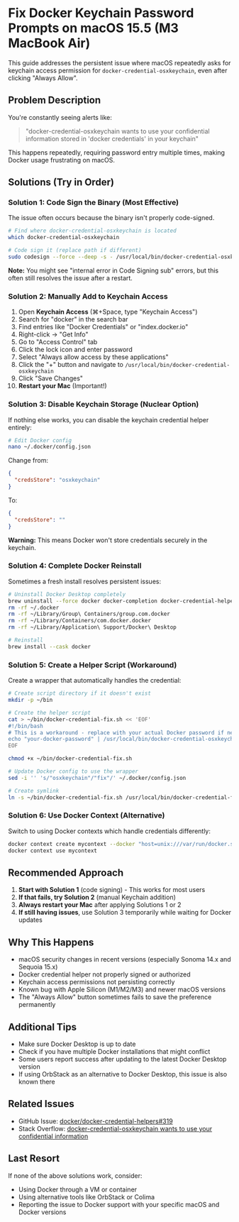 # Fix Docker Keychain Password Prompts on macOS 15.5 (M3 MacBook Air)

This guide addresses the persistent issue where macOS repeatedly asks for keychain access permission for `docker-credential-osxkeychain`, even after clicking "Always Allow".

## Problem Description

You're constantly seeing alerts like:

> "docker-credential-osxkeychain wants to use your confidential information stored in 'docker credentials' in your keychain"

This happens repeatedly, requiring password entry multiple times, making Docker usage frustrating on macOS.

## Solutions (Try in Order)

### Solution 1: Code Sign the Binary (Most Effective)

The issue often occurs because the binary isn't properly code-signed.

```bash
# Find where docker-credential-osxkeychain is located
which docker-credential-osxkeychain

# Code sign it (replace path if different)
sudo codesign --force --deep -s - /usr/local/bin/docker-credential-osxkeychain
```

**Note:** You might see "internal error in Code Signing sub" errors, but this often still resolves the issue after a restart.

### Solution 2: Manually Add to Keychain Access

1. Open **Keychain Access** (⌘+Space, type "Keychain Access")
2. Search for "docker" in the search bar
3. Find entries like "Docker Credentials" or "index.docker.io"
4. Right-click → "Get Info"
5. Go to "Access Control" tab
6. Click the lock icon and enter password
7. Select "Always allow access by these applications"
8. Click the "+" button and navigate to `/usr/local/bin/docker-credential-osxkeychain`
9. Click "Save Changes"
10. **Restart your Mac** (Important!)

### Solution 3: Disable Keychain Storage (Nuclear Option)

If nothing else works, you can disable the keychain credential helper entirely:

```bash
# Edit Docker config
nano ~/.docker/config.json
```

Change from:

```json
{
  "credsStore": "osxkeychain"
}
```

To:

```json
{
  "credsStore": ""
}
```

**Warning:** This means Docker won't store credentials securely in the keychain.

### Solution 4: Complete Docker Reinstall

Sometimes a fresh install resolves persistent issues:

```bash
# Uninstall Docker Desktop completely
brew uninstall --force docker docker-completion docker-credential-helper
rm -rf ~/.docker
rm -rf ~/Library/Group\ Containers/group.com.docker
rm -rf ~/Library/Containers/com.docker.docker
rm -rf ~/Library/Application\ Support/Docker\ Desktop

# Reinstall
brew install --cask docker
```

### Solution 5: Create a Helper Script (Workaround)

Create a wrapper that automatically handles the credential:

```bash
# Create script directory if it doesn't exist
mkdir -p ~/bin

# Create the helper script
cat > ~/bin/docker-credential-fix.sh << 'EOF'
#!/bin/bash
# This is a workaround - replace with your actual Docker password if needed
echo "your-docker-password" | /usr/local/bin/docker-credential-osxkeychain "$@"
EOF

chmod +x ~/bin/docker-credential-fix.sh

# Update Docker config to use the wrapper
sed -i '' 's/"osxkeychain"/"fix"/' ~/.docker/config.json

# Create symlink
ln -s ~/bin/docker-credential-fix.sh /usr/local/bin/docker-credential-fix
```

### Solution 6: Use Docker Context (Alternative)

Switch to using Docker contexts which handle credentials differently:

```bash
docker context create mycontext --docker "host=unix:///var/run/docker.sock"
docker context use mycontext
```

## Recommended Approach

1. **Start with Solution 1** (code signing) - This works for most users
2. **If that fails, try Solution 2** (manual Keychain addition)
3. **Always restart your Mac** after applying Solutions 1 or 2
4. **If still having issues**, use Solution 3 temporarily while waiting for Docker updates

## Why This Happens

- macOS security changes in recent versions (especially Sonoma 14.x and Sequoia 15.x)
- Docker credential helper not properly signed or authorized
- Keychain access permissions not persisting correctly
- Known bug with Apple Silicon (M1/M2/M3) and newer macOS versions
- The "Always Allow" button sometimes fails to save the preference permanently

## Additional Tips

- Make sure Docker Desktop is up to date
- Check if you have multiple Docker installations that might conflict
- Some users report success after updating to the latest Docker Desktop version
- If using OrbStack as an alternative to Docker Desktop, this issue is also known there

## Related Issues

- GitHub Issue: [docker/docker-credential-helpers#319](https://github.com/docker/docker-credential-helpers/issues/319)
- Stack Overflow: [docker-credential-osxkeychain wants to use your confidential information](https://stackoverflow.com/questions/43003556/docker-credential-osxkeychain-wants-to-use-your-confidential-information)

## Last Resort

If none of the above solutions work, consider:

- Using Docker through a VM or container
- Using alternative tools like OrbStack or Colima
- Reporting the issue to Docker support with your specific macOS and Docker versions
